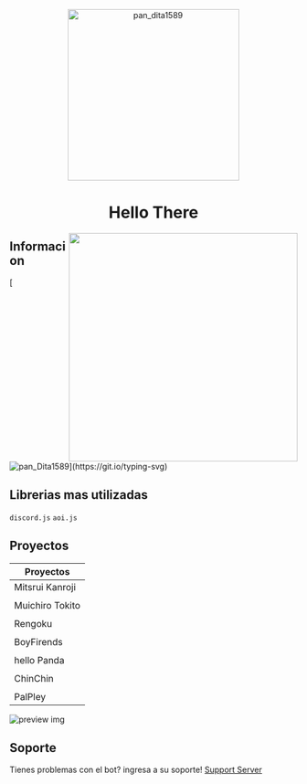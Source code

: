 <p align="center">
  <a href="https://discord.gg/TBwPxtUG5p">
    <img width="300" src="https://media.discordapp.net/attachments/1059853976595607612/1082051446972891146/Untitled27_20221024120557.png" alt="pan_dita1589">
  </a>
</p>

<h1 align="center" color="#8700ff">Hello There 
</h1>
<img align="right" src="https://media.tenor.com/iq2gk37_io8AAAAj/panda-greetings.gif" width=400 height=400>

## Informacion

[![pan_Dita1589](https://readme-typing-svg.herokuapp.com?font=Cascadia+Code&duration=3000&pause=10&background=F8FF0000&multiline=true&width=500&height=200&lines=%E2%86%B7+Hola+soy+pan_dita1589;%E2%86%B7+Aunque+llamame+pandita;%E2%86%B7+Soy+un+programdor+web+y+bots+;Fin+de+mi+presentacion.)](https://git.io/typing-svg)

## Librerias mas utilizadas
`discord.js` `aoi.js` 

## Proyectos

| Proyectos       | 
| ----------- |
| Mitsrui Kanroji       | (Fracaso)
|             |
| Muichiro Tokito      | (Fracaso)
|             |
| Rengoku      | (Fracaso)
|             |
| BoyFirends     | (Fracaso)
|             |
| hello Panda     | (Fracaso)
|             |
| ChinChin    | (Fracaso)
|             |
| PalPley  | (Activo)

![preview img](https://media.discordapp.net/attachments/1059853976595607612/1082059609902170212/palpley_kawaii.png)

## Soporte

Tienes problemas con el bot? ingresa a su soporte! [Support Server](https://discord.gg/TBwPxtUG5p)
